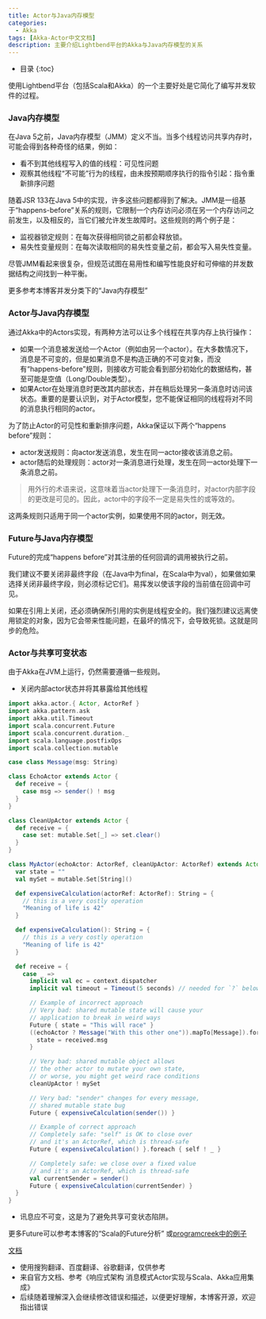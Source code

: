 ```yaml
---
title: Actor与Java内存模型
categories:
  - Akka
tags: [Akka-Actor中文文档]
description: 主要介绍Lightbend平台的Akka与Java内存模型的关系
---
```


* 目录
{:toc}

使用Lightbend平台（包括Scala和Akka）的一个主要好处是它简化了编写并发软件的过程。

### Java内存模型

在Java 5之前，Java内存模型（JMM）定义不当。当多个线程访问共享内存时，可能会得到各种奇怪的结果，例如：

* 看不到其他线程写入的值的线程：可见性问题
* 观察其他线程“不可能”行为的线程，由未按预期顺序执行的指令引起：指令重新排序问题

随着JSR 133在Java 5中的实现，许多这些问题都得到了解决。JMM是一组基于“happens-before”关系的规则，它限制一个内存访问必须在另一个内存访问之前发生，以及相反的，当它们被允许发生故障时。这些规则的两个例子是：

* 监视器锁定规则：在每次获得相同锁之前都会释放锁。
* 易失性变量规则：在每次读取相同的易失性变量之前，都会写入易失性变量。

尽管JMM看起来很复杂，但规范试图在易用性和编写性能良好和可伸缩的并发数据结构之间找到一种平衡。

更多参考本博客并发分类下的“Java内存模型”

### Actor与Java内存模型

通过Akka中的Actors实现，有两种方法可以让多个线程在共享内存上执行操作：

* 如果一个消息被发送给一个Actor（例如由另一个actor）。在大多数情况下，消息是不可变的，但是如果消息不是构造正确的不可变对象，而没有“happens-before”规则，则接收方可能会看到部分初始化的数据结构，甚至可能是空值（Long/Double类型）。
* 如果Actor在处理消息时更改其内部状态，并在稍后处理另一条消息时访问该状态。重要的是要认识到，对于Actor模型，您不能保证相同的线程将对不同的消息执行相同的actor。

为了防止Actor的可见性和重新排序问题，Akka保证以下两个“happens before”规则：

* actor发送规则：向actor发送消息，发生在同一actor接收该消息之前。
* actor随后的处理规则：actor对一条消息进行处理，发生在同一actor处理下一条消息之前。

       
> 用外行的术语来说，这意味着当actor处理下一条消息时，对actor内部字段的更改是可见的。因此，actor中的字段不一定是易失性的或等效的。

这两条规则只适用于同一个actor实例，如果使用不同的actor，则无效。

### Future与Java内存模型

Future的完成“happens before”对其注册的任何回调的调用被执行之前。

我们建议不要关闭非最终字段（在Java中为final，在Scala中为val），如果做如果选择关闭非最终字段，则必须标记它们。易挥发以使该字段的当前值在回调中可见。

如果在引用上关闭，还必须确保所引用的实例是线程安全的。我们强烈建议远离使用锁定的对象，因为它会带来性能问题，在最坏的情况下，会导致死锁。这就是同步的危险。

### Actor与共享可变状态

由于Akka在JVM上运行，仍然需要遵循一些规则。

* 关闭内部actor状态并将其暴露给其他线程

```scala
import akka.actor.{ Actor, ActorRef }
import akka.pattern.ask
import akka.util.Timeout
import scala.concurrent.Future
import scala.concurrent.duration._
import scala.language.postfixOps
import scala.collection.mutable

case class Message(msg: String)

class EchoActor extends Actor {
  def receive = {
    case msg => sender() ! msg
  }
}

class CleanUpActor extends Actor {
  def receive = {
    case set: mutable.Set[_] => set.clear()
  }
}

class MyActor(echoActor: ActorRef, cleanUpActor: ActorRef) extends Actor {
  var state = ""
  val mySet = mutable.Set[String]()

  def expensiveCalculation(actorRef: ActorRef): String = {
    // this is a very costly operation
    "Meaning of life is 42"
  }

  def expensiveCalculation(): String = {
    // this is a very costly operation
    "Meaning of life is 42"
  }

  def receive = {
    case _ =>
      implicit val ec = context.dispatcher
      implicit val timeout = Timeout(5 seconds) // needed for `?` below

      // Example of incorrect approach
      // Very bad: shared mutable state will cause your
      // application to break in weird ways
      Future { state = "This will race" }
      ((echoActor ? Message("With this other one")).mapTo[Message]).foreach { received =>
        state = received.msg
      }

      // Very bad: shared mutable object allows
      // the other actor to mutate your own state,
      // or worse, you might get weird race conditions
      cleanUpActor ! mySet

      // Very bad: "sender" changes for every message,
      // shared mutable state bug
      Future { expensiveCalculation(sender()) }

      // Example of correct approach
      // Completely safe: "self" is OK to close over
      // and it's an ActorRef, which is thread-safe
      Future { expensiveCalculation() }.foreach { self ! _ }

      // Completely safe: we close over a fixed value
      // and it's an ActorRef, which is thread-safe
      val currentSender = sender()
      Future { expensiveCalculation(currentSender) }
  }
}
```

* 讯息应不可变，这是为了避免共享可变状态陷阱。

更多Future可以参考本博客的“Scala的Future分析”
或[programcreek中的例子](https://www.programcreek.com/scala/scala.concurrent.Future)

[文档](https://doc.akka.io/docs/akka/current/general/jmm.html)

* 使用搜狗翻译、百度翻译、谷歌翻译，仅供参考
* 来自官方文档、参考《响应式架构 消息模式Actor实现与Scala、Akka应用集成》
* 后续随着理解深入会继续修改错误和描述，以便更好理解，本博客开源，欢迎指出错误